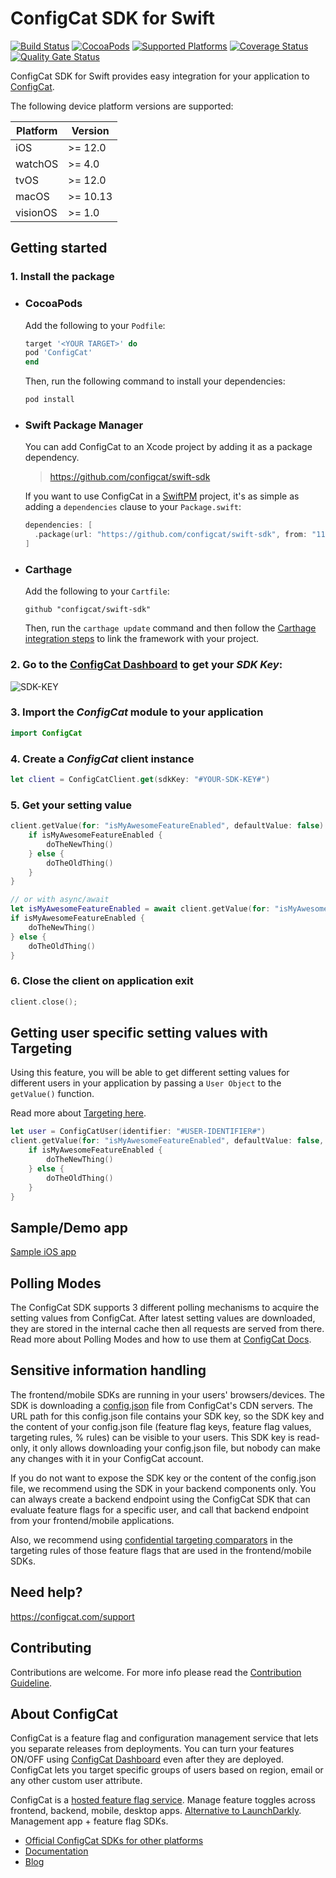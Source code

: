 # ConfigCat SDK for Swift

[![Build Status](https://github.com/configcat/swift-sdk/actions/workflows/swift-ci.yml/badge.svg?branch=master)](https://github.com/configcat/swift-sdk/actions/workflows/swift-ci.yml)
[![CocoaPods](https://img.shields.io/cocoapods/v/ConfigCat.svg)](https://cocoapods.org/pods/ConfigCat)
[![Supported Platforms](https://img.shields.io/cocoapods/p/ConfigCat.svg?style=flat)](https://configcat.com/docs/sdk-reference/ios)
[![Coverage Status](https://img.shields.io/sonar/coverage/configcat_swift-sdk?logo=SonarCloud&server=https%3A%2F%2Fsonarcloud.io)](https://sonarcloud.io/project/overview?id=configcat_swift-sdk)
[![Quality Gate Status](https://sonarcloud.io/api/project_badges/measure?project=configcat_swift-sdk&metric=alert_status)](https://sonarcloud.io/dashboard?id=configcat_swift-sdk)

ConfigCat SDK for Swift provides easy integration for your application to [ConfigCat](https://configcat.com).

The following device platform versions are supported:

| Platform | Version    |
| -------- | ---------- |
| iOS      | >= 12.0    |
| watchOS  | >= 4.0     |
| tvOS     | >= 12.0    |
| macOS    | >= 10.13   |
| visionOS | >= 1.0     |

## Getting started

### 1. Install the package

- ### CocoaPods

  Add the following to your `Podfile`:
  ```ruby
  target '<YOUR TARGET>' do
  pod 'ConfigCat'
  end
  ```
  Then, run the following command to install your dependencies:
  ```bash
  pod install
  ```

- ### Swift Package Manager

  You can add ConfigCat to an Xcode project by adding it as a package dependency.

  > https://github.com/configcat/swift-sdk

  If you want to use ConfigCat in a [SwiftPM](https://swift.org/package-manager/) project, it's as simple as adding a `dependencies` clause to your `Package.swift`:

  ``` swift
  dependencies: [
    .package(url: "https://github.com/configcat/swift-sdk", from: "11.0.1")
  ]
  ```

- ### Carthage

  Add the following to your `Cartfile`:
  ```
  github "configcat/swift-sdk"
  ```
  Then, run the `carthage update` command and then follow the [Carthage integration steps](https://github.com/Carthage/Carthage#getting-started) to link the framework with your project.

### 2. Go to the <a href="https://app.configcat.com/sdkkey" target="_blank">ConfigCat Dashboard</a> to get your *SDK Key*:
![SDK-KEY](https://raw.githubusercontent.com/ConfigCat/swift-sdk/master/media/readme02-3.png  "SDK-KEY")

### 3. Import the *ConfigCat* module to your application
```swift
import ConfigCat
```

### 4. Create a *ConfigCat* client instance
```swift
let client = ConfigCatClient.get(sdkKey: "#YOUR-SDK-KEY#")
```

### 5. Get your setting value
```swift
client.getValue(for: "isMyAwesomeFeatureEnabled", defaultValue: false) { isMyAwesomeFeatureEnabled in
    if isMyAwesomeFeatureEnabled {
        doTheNewThing()
    } else {
        doTheOldThing()
    }
}

// or with async/await
let isMyAwesomeFeatureEnabled = await client.getValue(for: "isMyAwesomeFeatureEnabled", defaultValue: false)
if isMyAwesomeFeatureEnabled {
    doTheNewThing()
} else {
    doTheOldThing()
}
```

### 6. Close the client on application exit
 ```swift
 client.close();
 ```

## Getting user specific setting values with Targeting
Using this feature, you will be able to get different setting values for different users in your application by passing a `User Object` to the `getValue()` function.

Read more about [Targeting here](https://configcat.com/docs/advanced/targeting/).

```swift
let user = ConfigCatUser(identifier: "#USER-IDENTIFIER#")
client.getValue(for: "isMyAwesomeFeatureEnabled", defaultValue: false, user: user) { isMyAwesomeFeatureEnabled in
    if isMyAwesomeFeatureEnabled {
        doTheNewThing()
    } else {
        doTheOldThing()
    }
}
```

## Sample/Demo app
  [Sample iOS app](https://github.com/configcat/swift-sdk/tree/master/samples/ios)

## Polling Modes
The ConfigCat SDK supports 3 different polling mechanisms to acquire the setting values from ConfigCat. After latest setting values are downloaded, they are stored in the internal cache then all requests are served from there. Read more about Polling Modes and how to use them at [ConfigCat Docs](https://configcat.com/docs/sdk-reference/ios/).

## Sensitive information handling

The frontend/mobile SDKs are running in your users' browsers/devices. The SDK is downloading a [config.json](https://configcat.com/docs/requests) file from ConfigCat's CDN servers. The URL path for this config.json file contains your SDK key, so the SDK key and the content of your config.json file (feature flag keys, feature flag values, targeting rules, % rules) can be visible to your users. 
This SDK key is read-only, it only allows downloading your config.json file, but nobody can make any changes with it in your ConfigCat account.

If you do not want to expose the SDK key or the content of the config.json file, we recommend using the SDK in your backend components only. You can always create a backend endpoint using the ConfigCat SDK that can evaluate feature flags for a specific user, and call that backend endpoint from your frontend/mobile applications.

Also, we recommend using [confidential targeting comparators](https://configcat.com/docs//advanced/targeting/#confidential-text-comparators) in the targeting rules of those feature flags that are used in the frontend/mobile SDKs.

## Need help?
https://configcat.com/support

## Contributing
Contributions are welcome. For more info please read the [Contribution Guideline](CONTRIBUTING.md).

## About ConfigCat
ConfigCat is a feature flag and configuration management service that lets you separate releases from deployments. You can turn your features ON/OFF using <a href="https://app.configcat.com" target="_blank">ConfigCat Dashboard</a> even after they are deployed. ConfigCat lets you target specific groups of users based on region, email or any other custom user attribute.

ConfigCat is a <a href="https://configcat.com" target="_blank">hosted feature flag service</a>. Manage feature toggles across frontend, backend, mobile, desktop apps. <a href="https://configcat.com" target="_blank">Alternative to LaunchDarkly</a>. Management app + feature flag SDKs.

- [Official ConfigCat SDKs for other platforms](https://github.com/configcat)
- [Documentation](https://configcat.com/docs)
- [Blog](https://configcat.com/blog)
